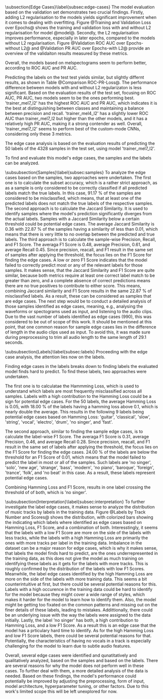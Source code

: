 \subsection{Edge Cases}\label{subsec:edge-cases}
The model evaluation based on the validation set demonstrates two crucial findings.
Firstly, adding L2 regularisation to the models yields significant improvement when it comes to dealing with overfitting. Figure @Training and Validation Loss over Epochs@ shows the training and validation loss with and without L2 regularisation for model @model@.
Secondly, the L2 regularisation improves performance, especially in later epochs, compared to the models without L2 regularisation. Figure @Validation ROC AUC  over Epochs-without L2@ and @Validation PR AUC over Epochs-with L2@ provide an overview of the validaiton results measured by these metrics.

Overall, the models based on melspectograms seem to perform better, according to ROC AUC and PR AUC. 

Predicting the labels on the test test yields similar, but slightly differnt results, as shown in Table @Comparison ROC-PR-Loss@. The performance difference between models with and without L2 regularizaton is less significant. Based on the evaluation results of the test set, focusing on ROC AUC, PR AUC, two models seem to be the ones performing best.
'trainer_mel7_l2' has the highest ROC AUC and PR AUC, which indicates it is the best at distinguishing between classes and maintaining a balance between precision and recall.
'trainer_mel4_l2' has a slightly lower ROC AUC than trainer_mel7_l2 but higher than the other models, and it has a relatively high PR AUC, making it a strong contender as well.
Overall, 'trainer_mel7_l2' seems to perform best of the custom-mode CNNs, considering only these 3 metrics.

The edge case analysis is based on the evaluation results of predicting the 50 labels of the 4328 samples in the test set, using model 'trainer_mel7_l2'.

To find and evaluate this model's edge cases, the samples and the labels can be analyzed.

\subsubsection{Samples}\label{subsec:samples}
To analyze the edge cases based on the samples, two approaches were undertaken.
The first one is to calculate the subset accuracy, which is a rather strict approach, as as a sample is only considered to be correctly classified if all predicted labels match the true labels. In this case, 91.17 % of the samples are considered to be misclassfied, which means, that at least one of the predicted labels does not match the true labels of the respective samples.
The second approach is to calculate the Jaccard Similarity. It is used to identify samples where the model's prediction significantly diverges from the actual labels. Samples with a Jaccard Similarity below a certain threshold could be potential edge cases. The average Jaccard Similarity is 0.36 with 22.87 % of the samples having a similarity of less than 0.01, which means that there is very little to no overlap between the predicted and true labels.
The third approach is to calculate the sample-wise Precision, Recall, and F1 Score. The averaga F1 Score is 0.48, average Precision, 0.61, and average Recall 0.45. Since precision, reacall, and F1 result in the same set of samples after applying the threshold, the focus lies on the F1 Score for finding the edge cases. A low or zero F1 Score indicates that the model failed to correctly predict most or any of the relevant labels for those samples.
It makes sense, that the Jaccard Similarity and F1 Score are quite similar,  because both metrics require at least one correct label match to be greater than zero, and a complete absence of correct predictions means there are no true positives to contribute to either score.
This means, combining Jaccard similarity and F1 Score results in the same 22.87 % of misclassfied labels. As a result, these can be considered as samples that are edge cases.
The next step would be to conduct a detailed analysis of those samples identified as edge cases, meaning, e.g., analysing the waveforms or spectograms used as input, and listening to the audio clips. Due to the vast number of labels identified as edge cases (990), this was considered to be out of scope of this work.
It should be mentioned at this point, that one common reason for sample edge cases lies in the difference of length in the audio clips used as input. To avoid this, it was made sure during preprocessing to trim all audio length to the same length of 29.1 seconds.

\subsubsection{Labels}\label{subsec:labels}
Proceeding with the edge case analysis, the attention lies now on the labels. 

Finding edge cases in the labels breaks down to finding labels the evaluated model finds hard to predict. To find these labels, two approaches were undertaken. 

The first one is to calculatae the Hammming Loss, which is used to understand which labels are most frequently misclassified across all samples. Labels with a high contribution to the Hamming Loss could be a sign for potential edge cases. For the 50 labels, the average Hamming Loss is 0.05, with 18.00 % of the labels having a hamming loss above 0.1, which is nearly double the average. This results in the following 9 labels being potential edge cases based on Hamming Loss: 'guitar', 'classical', 'slow', 'string', 'vocal', 'electro', 'drum', 'no singer', and 'fast'.

The second approach, similar to finding the sample edge cases, is to calculate the label-wise F1 Score. The averaga F1 Score is 0.31, average Precision, 0.46, and average Recall 0.28. Since precision, reacall, and F1 result in the same set of labels after applying the threshold, the focus lies on the F1 Score for finding the edge cases. 24.00 % of the labels are below the threshold for an F1 Score of 0.01, which means that the model failed to predict the label in most or all of the samples. Such labels are 'no singer', 'solo', 'new age', 'strange', 'bass', 'modern', 'no piano', 'baroque', 'foreign', 'trance', 'folk', and 'no beat' in this case. As a result, these labels represent potential edge cases.

Combining Hamming Loss and F1 Score, results in one label crossing the threshold of of both, which is 'no singer'.

\subsubsection{Interpretation}\label{subsec:interpretation}
To further investigate the label edge cases, it makes sense to analyze the distribution of music tracks by labels in the training data. Figure @Labels by Track Number and Scores@ shows the distribution, with colorized bars showing the indicating which labels where identified as edge cases based on Hamming Loss, F1 Score, and a combination of both.
Interesstingly, it seems that the labels with a low F1 Score are more on the side of the labels with less tracks, while the labels with a high Hamming Loss are primarily the ones with more tracks per label in the training data.
Imbalance in the dataset can be a major reason for edge cases, which is why it makes sense, that labels the model finds hard to predict, are the ones underrepresented in the training data, as this does not give the model as much training on identifying these labels as it gets for the labels with more tracks. This is roughly confirmed by the distribution of the labels with low F1 Scores.
Meanwhile, the label edge cases identified by the high Hamming Loss are more on the side of the labels with more training data. This seems a bit counterintuitive at first, but there could be several potential reasons for this. Labels with a high occurence in the training data could be hard to identify for the model because they might cover a wide range of styles, which makes it harder for the model to learn how to identify them. Also, the model might be getting too fixated on the common patterns and missing out on the finer details of these labels, leading to mistakes. Addittionally, there could be an underlying issue with the way the labels were assigned to the data initially.
Lastly, the label 'no singer' has both, a high contribution to Hamming Loss, and a low F1 Score. As a result this is an edge case that the model has a prticulary hard time to identify. As for the high Hamming Loss and low F1 Score labels, there could be several potential reasons for that. Potentially, the characteristics of having no vocals in a track  is especially challenging for the model to learn due to subtle audio features.

Overall, several edge cases were identified and qunatitatively and qualitatively analyzed, based on the samples and based on the labels. There are several reasons for why the model does not perform well in these cases. To further deal with them, a more detailed analysis of the data is needed. Based on these findings, the model's performance could potentially be improved by adjusting the preprocessing, form of input, model architecture, hyperparameter tuning, or other factors. Due to this work's limited scope this will be left unexplored for now.
